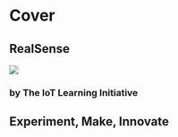# Cover

## **RealSense**

![](http://www.ti.com/lsds/media/images/wireless_connectivity/50BillionThings.png)

### **by The IoT Learning Initiative**

## **Experiment, Make, Innovate**

